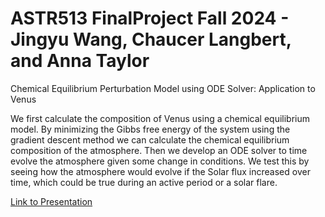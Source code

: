 # ASTR513 FinalProject Fall 2024 - Jingyu Wang, Chaucer Langbert, and Anna Taylor

Chemical Equilibrium Perturbation Model using ODE Solver: Application to Venus

We first calculate the composition of Venus using a chemical equilibrium model. By minimizing the Gibbs free energy of the system using the gradient descent method we can calculate the chemical equilibrium composition of the atmosphere. Then we develop an ODE solver to time evolve the atmosphere given some change in conditions. We test this by seeing how the atmosphere would evolve if the Solar flux increased over time, which could be true during an active period or a solar flare.  

[Link to Presentation](https://docs.google.com/presentation/d/1gSA0-y50y7Khe0d6DW1_RRh0SNLG6XgVb-e1m2WkWQc/edit?usp=sharing)
